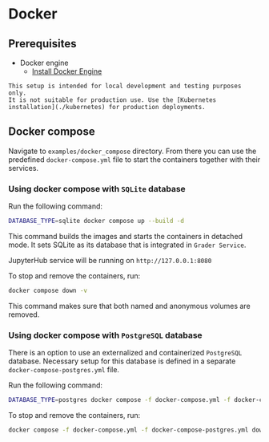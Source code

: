 # Docker

## Prerequisites
- Docker engine 
    - [Install Docker Engine](https://docs.docker.com/engine/install/)

```{note}
This setup is intended for local development and testing purposes only.
It is not suitable for production use. Use the [Kubernetes installation](./kubernetes) for production deployments.
```
## Docker compose

Navigate to `examples/docker_compose` directory. From there you can use the predefined `docker-compose.yml` file to start 
the containers together with their services.

### Using docker compose with `SQLite` database

Run the following command:
```bash
DATABASE_TYPE=sqlite docker compose up --build -d
```

This command builds the images and starts the containers in detached mode. It sets SQLite as its database that is integrated in `Grader Service`.

JupyterHub service will be running on `http://127.0.0.1:8080`

To stop and remove the containers, run:
```bash
docker compose down -v
```
This command makes sure that both named and anonymous volumes are removed.
### Using docker compose with `PostgreSQL` database

There is an option to use an externalized and containerized `PostgreSQL` database. Necessary setup for this database is 
defined in a separate `docker-compose-postgres.yml` file.

Run the following command:
```bash
DATABASE_TYPE=postgres docker compose -f docker-compose.yml -f docker-compose-postgres.yml up -d
```

To stop and remove the containers, run:
```bash
docker compose -f docker-compose.yml -f docker-compose-postgres.yml down -v
```


